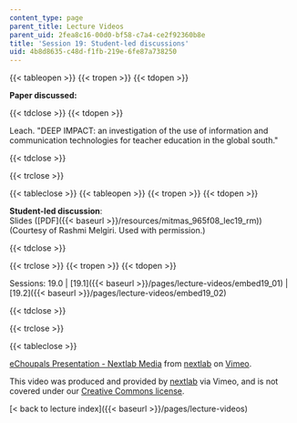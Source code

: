 ```yaml
---
content_type: page
parent_title: Lecture Videos
parent_uid: 2fea8c16-00d0-bf58-c7a4-ce2f92360b8e
title: 'Session 19: Student-led discussions'
uid: 4b8d8635-c48d-f1fb-219e-6fe87a738250
---
```


{{< tableopen >}}
{{< tropen >}}
{{< tdopen >}}


**Paper discussed:**


{{< tdclose >}}
{{< tdopen >}}


Leach. "DEEP IMPACT: an investigation of the use of information and communication technologies for teacher education in the global south."


{{< tdclose >}}

{{< trclose >}}

{{< tableclose >}}
{{< tableopen >}}
{{< tropen >}}
{{< tdopen >}}


**Student-led discussion**:  
Slides ([PDF]({{< baseurl >}}/resources/mitmas_965f08_lec19_rm)) (Courtesy of Rashmi Melgiri. Used with permission.)


{{< tdclose >}}

{{< trclose >}}
{{< tropen >}}
{{< tdopen >}}


Sessions: 19.0 | [19.1]({{< baseurl >}}/pages/lecture-videos/embed19_01) | [19.2]({{< baseurl >}}/pages/lecture-videos/embed19_02)


{{< tdclose >}}

{{< trclose >}}

{{< tableclose >}}

[eChoupals Presentation - Nextlab Media](https://vimeo.com/3240306) from [nextlab](https://vimeo.com/3240306) on [Vimeo](https://vimeo.com).

This video was produced and provided by [nextlab](http://vimeo.com/nextlab) via Vimeo, and is not covered under our [Creative Commons license](/terms/#cc).

[\< back to lecture index]({{< baseurl >}}/pages/lecture-videos)